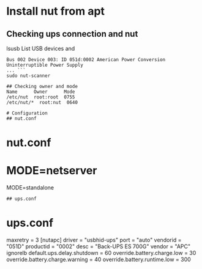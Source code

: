 # Install nut from apt
## Checking ups connection and nut 
lsusb
List USB devices and 
``` ...
Bus 002 Device 003: ID 051d:0002 American Power Conversion Uninterruptible Power Supply
... ```
sudo nut-scanner

## Checking owner and mode
Name      Owner      Mode
/etc/nut  root:root  0755
/etc/nut/*  root:nut  0640

# Configuration
## nut.conf
```
#  nut.conf
#  MODE=netserver
MODE=standalone
```
## ups.conf
```
#  ups.conf
maxretry = 3
[nutapc]
        driver = "usbhid-ups"
        port = "auto"
        vendorid = "051D"
        productid = "0002"
        desc = "Back-UPS ES 700G"
        vendor = "APC"
        ignorelb
        default.ups.delay.shutdown = 60
        override.battery.charge.low = 30
        override.battery.charge.warning = 40
        override.battery.runtime.low = 300

```


